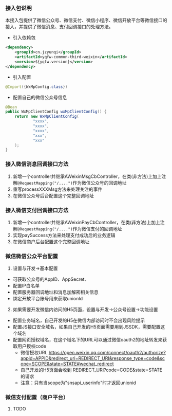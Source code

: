 ### 接入包说明
本接入包提供了微信公众号、微信支付、微信小程序、微信开放平台等微信接口的接入，并提供了微信消息、支付回调接口的处理方法。

* 引入依赖包
```xml
<dependency>
    <groupId>cn.jzyunqi</groupId>
    <artifactId>yqfw-common-third-weixin</artifactId>
    <version>${yqfw.version}</version>
</dependency>
```
* 引入配置
```java
@Import({WxMpConfig.class})
```
* 配置自己的微信公众号信息
```java
@Bean
public WxMpClientConfig wxMpClientConfig() {
    return new WxMpClientConfig(
            "xxxx",
            "xxxx",
            "xxxx",
            "xxx",
            "xxx"
    );
}
```


### 接入微信消息回调接口方法
1. 新增一个controller并继承AWeixinMsgCbController，在类(非方法)上加上注解`@RequestMapping("/....")`作为微信公众号的回调地址
2. 重写processXXXMsg方法来处理关注的事件
3. 在微信公众号后台配置这个完整回调地址

### 接入微信支付回调接口方法
1. 新增一个controller并继承AWeixinPayCbController，在类(非方法)上加上注解`@RequestMapping("/....")`作为微信支付的回调地址
2. 实现paySuccess方法来处理支付成功后的业务逻辑
3. 在微信商户后台配置这个完整回调地址

### 微信微信公众平台配置
1. 设置与开发->基本配置
- 可获取公众号的AppID、AppSecret、
- 配置IP白名单
- 配置服务器回调地址和消息加解密相关信息
- 绑定开放平台账号用来获取unionId
2. 如果需要开发微信内访问的H5页面，设置与开发->公众号设置->功能设置
- 配置业务域名，自己开发的H5在微信内部访问时不会出现风险提示
- 配置JS接口安全域名，如果自己开发的H5页面需要用到JSSDK，需要配置这个域名
- 配置网页授权域名，在这个域名下的URL可以通过微信oauth2的地址转发来获取用户授权code
    * 微信授权URL https://open.weixin.qq.com/connect/oauth2/authorize?appid=APPID&redirect_uri=REDIRECT_URI&response_type=code&scope=SCOPE&state=STATE#wechat_redirect
    * 自己开发的H5页面会收到 REDIRECT_URI?code=CODE&state=STATE 的请求
    * 注意：只有当scope为"snsapi_userinfo"时才返回unionid

### 微信支付配置（商户平台）
1. TODO